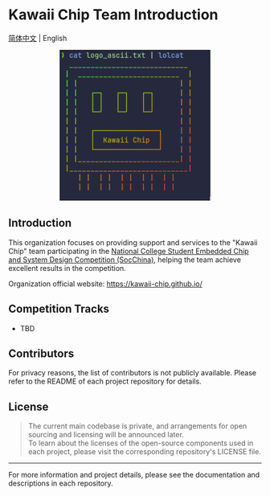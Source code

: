 # Kawaii Chip Team Introduction

<!-- language switcher -->
<p align="top-left">
  <a href="README.md">简体中文</a> | 
  English
</p>

<!-- logo -->
<p align="center">
  <img src="../assets/logo.png" alt="logo" width="300" />
</p>

## Introduction

This organization focuses on providing support and services to the "Kawaii Chip" team participating in the [National College Student Embedded Chip and System Design Competition (SocChina)](http://www.socchina.net/), helping the team achieve excellent results in the competition.

Organization official website: https://kawaii-chip.github.io/

## Competition Tracks

- TBD

## Contributors

For privacy reasons, the list of contributors is not publicly available. Please refer to the README of each project repository for details.

## License

> The current main codebase is private, and arrangements for open sourcing and licensing will be announced later.  
> To learn about the licenses of the open-source components used in each project, please visit the corresponding repository's LICENSE file.

---

For more information and project details, please see the documentation and descriptions in each repository.
